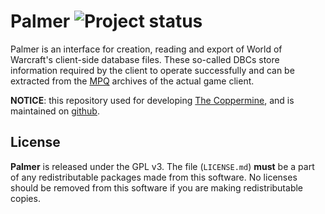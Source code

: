 Palmer ![Project status](http://static.the-coppermine.com/assets/images/repository-status-maintained.png)
======

Palmer is an interface for creation, reading and export of World of Warcraft's client-side database files. These
so-called DBCs store information required by the client to operate successfully and can be extracted from the [MPQ][50]
archives of the actual game client.

**NOTICE**: this repository used for developing [The Coppermine][100], and is maintained on [github][111].

License
-------
**Palmer** is released under the GPL v3.  The file (`LICENSE.md`) **must** be a part of any redistributable packages
made from this software.  No licenses should be removed from this software if you are making redistributable copies.

[1]: http://blizzard.com/ "Blizzard Entertainment Inc. · we love you!"

[50]: http://en.wikipedia.org/wiki/MPQ "MPQ format"

[100]: http://the-coppermine.com/ "The Coppermine · Live"
[101]: http://build.the-coppermine.com/ "The Coppermine · Documentation"
[102]: mailto:venture.co@the-coppermine.com "The Coppermine · Contact"
[103]: https://plus.google.com/103558605905647442371 "The Coppermine · google plus"

[111]: http://github.com/the-coppermine "The Coppermine · github organization"
[112]: http://github.com/the-coppermine/stormlib "The Coppermine · stormlib"
[113]: http://github.com/the-coppermine/smpq "The Coppermine · smpq"
[114]: http://github.com/the-coppermine/palmer "The Coppermine · Palmer"
